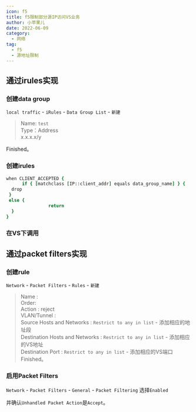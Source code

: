 ```yaml
---
icon: f5
title: f5限制部分源IP访问VS业务
author: 小苹果儿
date: 2022-06-09
category:
  - 网络
tag:
  - f5
  - 源地址限制
---
```



## 通过irules实现

### 创建data group

`local traffic` - `iRules` - `Data Group List` - `新建`  
>Name: `test`  
>Type：Address  
>     x.x.x.x/y  

Finished。

### 创建irules

```tcl
when CLIENT_ACCEPTED {
      if { [matchclass [IP::client_addr] equals data_group_name] } {
  drop
 }
 else {
                return
  }
}
```

### 在VS下调用

## 通过packet filters实现

### 创建rule

`Network` - `Packet Filters` - `Rules` - `新建`  
>Name :  
>Order:  
>Action : reject  
>VLAN/Tunnel :  
>Source Hosts and Networks : `Restrict to any in list` - 添加相应的地址段  
>Destination Hosts and Networks : `Restrict to any in list` - 添加相应的VS地址  
>Destination Port : `Restrict to any in list` - 添加相应的VS端口  
Finished。

### 启用Packet Filters

`Network` - `Packet Filters` - `General` - `Packet Filtering` 选择`Enabled`  

并确认`Unhandled Packet Action`是`Accept`。
